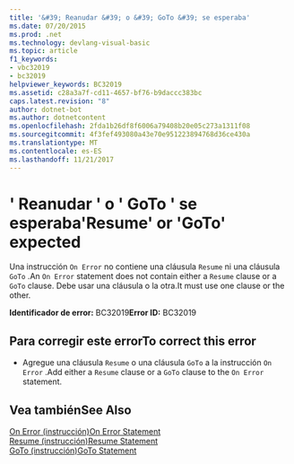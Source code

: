 ```yaml
---
title: '&#39; Reanudar &#39; o &#39; GoTo &#39; se esperaba'
ms.date: 07/20/2015
ms.prod: .net
ms.technology: devlang-visual-basic
ms.topic: article
f1_keywords:
- vbc32019
- bc32019
helpviewer_keywords: BC32019
ms.assetid: c28a3a7f-cd11-4657-bf76-b9daccc383bc
caps.latest.revision: "8"
author: dotnet-bot
ms.author: dotnetcontent
ms.openlocfilehash: 2fda1b26df8f6006a79408b20e05c273a1311f08
ms.sourcegitcommit: 4f3fef493080a43e70e951223894768d36ce430a
ms.translationtype: MT
ms.contentlocale: es-ES
ms.lasthandoff: 11/21/2017
---
```

# <a name="39resume39-or-39goto39-expected"></a><span data-ttu-id="bf62b-102">&#39; Reanudar &#39; o &#39; GoTo &#39; se esperaba</span><span class="sxs-lookup"><span data-stu-id="bf62b-102">&#39;Resume&#39; or &#39;GoTo&#39; expected</span></span>
<span data-ttu-id="bf62b-103">Una instrucción `On Error` no contiene una cláusula `Resume` ni una cláusula `GoTo` .</span><span class="sxs-lookup"><span data-stu-id="bf62b-103">An `On Error` statement does not contain either a `Resume` clause or a `GoTo` clause.</span></span> <span data-ttu-id="bf62b-104">Debe usar una cláusula o la otra.</span><span class="sxs-lookup"><span data-stu-id="bf62b-104">It must use one clause or the other.</span></span>  
  
 <span data-ttu-id="bf62b-105">**Identificador de error:** BC32019</span><span class="sxs-lookup"><span data-stu-id="bf62b-105">**Error ID:** BC32019</span></span>  
  
## <a name="to-correct-this-error"></a><span data-ttu-id="bf62b-106">Para corregir este error</span><span class="sxs-lookup"><span data-stu-id="bf62b-106">To correct this error</span></span>  
  
-   <span data-ttu-id="bf62b-107">Agregue una cláusula `Resume` o una cláusula `GoTo` a la instrucción `On Error` .</span><span class="sxs-lookup"><span data-stu-id="bf62b-107">Add either a `Resume` clause or a `GoTo` clause to the `On Error` statement.</span></span>  
  
## <a name="see-also"></a><span data-ttu-id="bf62b-108">Vea también</span><span class="sxs-lookup"><span data-stu-id="bf62b-108">See Also</span></span>  
 [<span data-ttu-id="bf62b-109">On Error (instrucción)</span><span class="sxs-lookup"><span data-stu-id="bf62b-109">On Error Statement</span></span>](../../visual-basic/language-reference/statements/on-error-statement.md)  
 [<span data-ttu-id="bf62b-110">Resume (instrucción)</span><span class="sxs-lookup"><span data-stu-id="bf62b-110">Resume Statement</span></span>](../../visual-basic/language-reference/statements/resume-statement.md)  
 [<span data-ttu-id="bf62b-111">GoTo (instrucción)</span><span class="sxs-lookup"><span data-stu-id="bf62b-111">GoTo Statement</span></span>](../../visual-basic/language-reference/statements/goto-statement.md)
